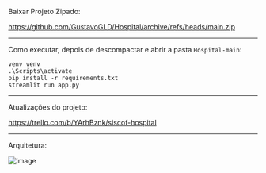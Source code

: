 Baixar Projeto Zipado:

https://github.com/GustavoGLD/Hospital/archive/refs/heads/main.zip

----

Como executar, depois de descompactar e abrir a pasta `Hospital-main`:
```
venv venv
.\Scripts\activate
pip install -r requirements.txt
streamlit run app.py
```
----
Atualizações do projeto:

https://trello.com/b/YArhBznk/siscof-hospital

----
Arquitetura:

![image](https://github.com/user-attachments/assets/1465bce5-78aa-49f0-98f7-41fa39428ee9)


